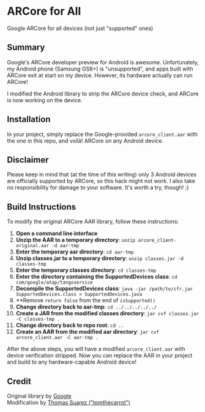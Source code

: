 # ARCore for All
Google ARCore for all devices (not just "supported" ones)

## Summary
Google's ARCore developer preview for Android is awesome. Unfortunately, my Android phone (Samsung GS8+) is "unsupported", and apps built with ARCore exit at start on my device. However, its hardware actually can run ARCore!

I modified the Android library to strip the ARCore device check, and ARCore is now working on the device.

## Installation
In your project, simply replace the Google-provided `arcore_client.aar` with the one in this repo, and voilà! ARCore on any Android device.

## Disclaimer
Please keep in mind that (at the time of this writing) only 3 Android devices are officially supported by ARCore, so this hack might not work. I also take no responsibility for damage to your software. It's worth a try, though! ;)

## Build Instructions
To modify the original ARCore AAR library, follow these instructions:
1. **Open a command line interface**
2. **Unzip the AAR to a temporary directory**: `unzip arcore_client-original.aar -d aar-tmp`
3. **Enter the temporary aar directory**: `cd aar-tmp`
4. **Unzip classes.jar to a temporary directory**: `unzip classes.jar -d classes-tmp`
5. **Enter the temporary classes directory**: `cd classes-tmp`
6. **Enter the directory containing the SupportedDevices class**: `cd com/google/atap/tangoservice`
7. **Decompile the SupportedDevices class**: `java -jar /path/to/cfr.jar SupportedDevices.class > SupportedDevices.java`
8. **Remove `return false` from the end of `isSupported()`
9. **Change directory back to aar-tmp**: `cd ../../../../../`
10. **Create a JAR from the modified classes directory**: `jar cvf classes.jar -C classes-tmp .`
11. **Change directory back to repo root**: `cd ..`
12. **Create an AAR from the modified aar directory**: `jar cvf arcore_client.aar -C aar-tmp .`

After the above steps, you will have a modified `arcore_client.aar` with device verification stripped. Now you can replace the AAR in your project and build to any hardware-capable Android device!

## Credit
Original library by [Google](https://developers.google.com/ar/develop/java/getting-started)  
Modification by [Thomas Suarez ("tomthecarrot")](http://tomthecarrot.com/)
